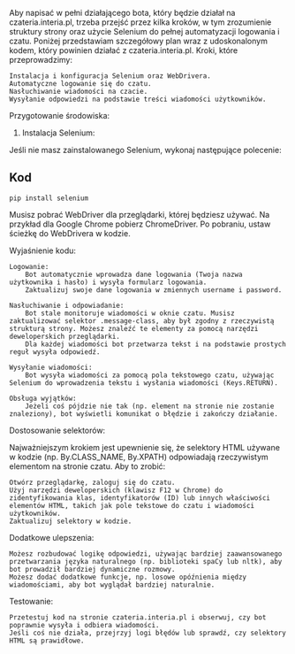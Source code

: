 Aby napisać w pełni działającego bota, który będzie działał na czateria.interia.pl, trzeba przejść przez kilka kroków, w tym zrozumienie struktury strony oraz użycie Selenium do pełnej automatyzacji logowania i czatu. Poniżej przedstawiam szczegółowy plan wraz z udoskonalonym kodem, który powinien działać z czateria.interia.pl.
Kroki, które przeprowadzimy:

    Instalacja i konfiguracja Selenium oraz WebDrivera.
    Automatyczne logowanie się do czatu.
    Nasłuchiwanie wiadomości na czacie.
    Wysyłanie odpowiedzi na podstawie treści wiadomości użytkowników.

Przygotowanie środowiska:
1. Instalacja Selenium:

Jeśli nie masz zainstalowanego Selenium, wykonaj następujące polecenie:
## Kod
```
pip install selenium
```
Musisz pobrać WebDriver dla przeglądarki, której będziesz używać. 
Na przykład dla Google Chrome pobierz ChromeDriver. Po pobraniu, ustaw ścieżkę do WebDrivera w kodzie.

Wyjaśnienie kodu:

    Logowanie:
        Bot automatycznie wprowadza dane logowania (Twoja nazwa użytkownika i hasło) i wysyła formularz logowania.
        Zaktualizuj swoje dane logowania w zmiennych username i password.

    Nasłuchiwanie i odpowiadanie:
        Bot stale monitoruje wiadomości w oknie czatu. Musisz zaktualizować selektor .message-class, aby był zgodny z rzeczywistą strukturą strony. Możesz znaleźć te elementy za pomocą narzędzi deweloperskich przeglądarki.
        Dla każdej wiadomości bot przetwarza tekst i na podstawie prostych reguł wysyła odpowiedź.

    Wysyłanie wiadomości:
        Bot wysyła wiadomości za pomocą pola tekstowego czatu, używając Selenium do wprowadzenia tekstu i wysłania wiadomości (Keys.RETURN).

    Obsługa wyjątków:
        Jeżeli coś pójdzie nie tak (np. element na stronie nie zostanie znaleziony), bot wyświetli komunikat o błędzie i zakończy działanie.

Dostosowanie selektorów:

Najważniejszym krokiem jest upewnienie się, że selektory HTML używane w kodzie (np. By.CLASS_NAME, By.XPATH) odpowiadają rzeczywistym elementom na stronie czatu. Aby to zrobić:

    Otwórz przeglądarkę, zaloguj się do czatu.
    Użyj narzędzi deweloperskich (klawisz F12 w Chrome) do zidentyfikowania klas, identyfikatorów (ID) lub innych właściwości elementów HTML, takich jak pole tekstowe do czatu i wiadomości użytkowników.
    Zaktualizuj selektory w kodzie.

Dodatkowe ulepszenia:

    Możesz rozbudować logikę odpowiedzi, używając bardziej zaawansowanego przetwarzania języka naturalnego (np. biblioteki spaCy lub nltk), aby bot prowadził bardziej dynamiczne rozmowy.
    Możesz dodać dodatkowe funkcje, np. losowe opóźnienia między wiadomościami, aby bot wyglądał bardziej naturalnie.

Testowanie:

    Przetestuj kod na stronie czateria.interia.pl i obserwuj, czy bot poprawnie wysyła i odbiera wiadomości.
    Jeśli coś nie działa, przejrzyj logi błędów lub sprawdź, czy selektory HTML są prawidłowe.
